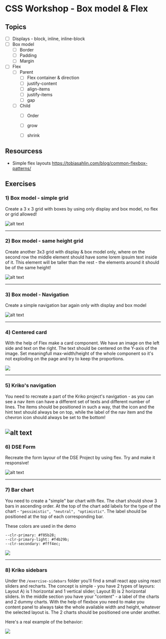 # CSS Workshop - Box model & Flex

## Topics
- [ ] Displays - block, inline, inline-block
- [ ] Box model
  - [ ] Border
  - [ ] Padding
  - [ ] Margin
- [ ] Flex
  - [ ] Parent
    - [ ] Flex container & direction
    - [ ] justify-content
    - [ ] align-items
    - [ ] justify-items
    - [ ] gap
  - [ ] Child
    - [ ] Order
    - [ ] grow
    - [ ] shrink


## Resourcess
- Simple flex layouts https://tobiasahlin.com/blog/common-flexbox-patterns/

## Exercises

### 1) Box model - simple grid
Create a 3 x 3 grid with boxes by using only display and box model, no flex or grid allowed!

![alt text](./assets/3x3-grid.png)
 
---

### 2) Box model - same height grid
Create another 3x3 grid with display & box model only, where on the second row the middle element should have some lorem ipsuim text inside of it. This element will be taller than the rest - the elements around it should be of the same height!

![alt text](./assets/lorem-grid.png)

---

### 3) Box model - Navigation
Create a simple navigation bar again only with display and box model

![alt text](./assets/navigation.png)

---

### 4) Centered card
With the help of Flex make a card component. We have an image on the left side and text on the right. The text should be centered on the Y-axis of the image. Set meaningfull max-width/height of the whole component so it's not exploding on the page and try to keep the proportions.

![](./assets/centered-card.png)

---

### 5) Kriko's navigation
You need to recreate a part of the Kriko project's navigation - as you can see a nav item can have a different set of texts and different number of lines. The items should be positioned in such a way, that the icon and the hint text should always be on top, while the label of the nav item and the chevron icon should always be set to the bottom!

![alt text](./assets/kriko-nav.png)
---

### 6) DSE Form
Recreate the form layour of the DSE Project by using flex. Try and make it responsive!

![alt text](./assets/dse.png)

--- 

### 7) Bar chart
You need to create a "simple" bar chart with flex. The chart should show 3 bars in ascending order. At the top of the chart add labels for the type of the chart - `"pessimistic", "neutral", "optimistic"`. The label should be positioned at the top of each corresponding bar.

These colors are used in the demo
```
--clr-primary: #f05b28;
--clr-primary-light: #f4b29b;
--clr-secondary: #fff4ec;
```

![](./assets/bar-chart.png)

---

### 8) Kriko sidebars
Under the `/exercise-sidebars` folder you'll find a small react app using react sliders and recharts. The concept is simple - you have 2 types of layours: Layout A) is 1 horizontal and 1 vertical slider; Layout B) is 2 horizontal sliders. In the middle section you have your "content" - a label of the charts and 2 dummy charts. With the help of flexbox you need to make you content panel to always take the whole available width and height, whatever the selected layout is. The 2 charts should be positioned one under another. 

Here's a real example of the behavior:

![](./assets/sliders.gif)